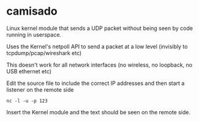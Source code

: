 # camisado
Linux kernel module that sends a UDP packet without being seen by code running in userspace.

Uses the Kernel's netpoll API to send a packet at a low level (invisibly to tcpdump/pcap/wireshark etc)

This doesn't work for all network interfaces (no wireless, no loopback, no USB ethernet etc)

Edit the source file to include the correct IP addresses and then start a listener on the remote side
```
nc -l -u -p 123
```
Insert the Kernel module and the text should be seen on the remote side. 

